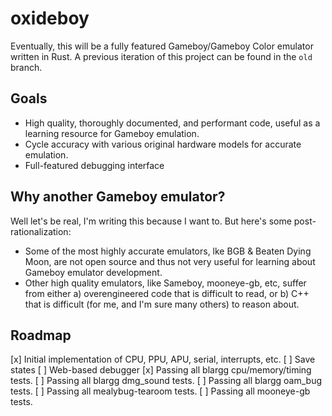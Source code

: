 # oxideboy

Eventually, this will be a fully featured Gameboy/Gameboy Color emulator written in Rust. A previous iteration of this project can be found in the `old` branch.

## Goals

 * High quality, thoroughly documented, and performant code, useful as a learning resource for Gameboy emulation.
 * Cycle accuracy with various original hardware models for accurate emulation.
 * Full-featured debugging interface

## Why another Gameboy emulator?

Well let's be real, I'm writing this because I want to. But here's some post-rationalization:

 * Some of the most highly accurate emulators, lke BGB & Beaten Dying Moon, are not open source and thus not very useful for learning about Gameboy emulator development.
 * Other high quality emulators, like Sameboy, mooneye-gb, etc, suffer from either a) overengineered code that is difficult to read, or b) C++ that is difficult (for me, and I'm sure many others) to reason about.

## Roadmap

 [x] Initial implementation of CPU, PPU, APU, serial, interrupts, etc.
 [ ] Save states
 [ ] Web-based debugger
 [x] Passing all blargg cpu/memory/timing tests.
 [ ] Passing all blargg dmg_sound tests.
 [ ] Passing all blargg oam_bug tests.
 [ ] Passing all mealybug-tearoom tests.
 [ ] Passing all mooneye-gb tests.
